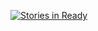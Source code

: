 [![Stories in Ready](https://badge.waffle.io/wizenink/RuchasEngine.svg?label=ready&title=Ready)](http://waffle.io/wizenink/RuchasEngine)
